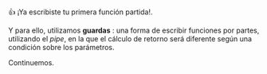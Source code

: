 :thumbsup: ¡Ya escribiste tu primera función partida!. 

Y para ello, utilizamos  **guardas** : una forma de escribir funciones por partes, utilizando el _pipe_, en la que el cálculo de retorno será diferente según una condición sobre los parámetros. 



Continuemos.